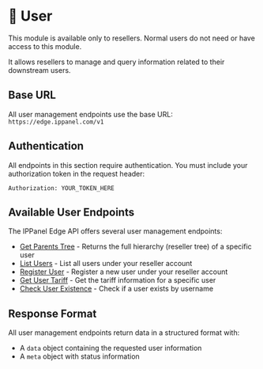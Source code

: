 # 👤 User

This module is available only to resellers. Normal users do not need or have access to this module.

It allows resellers to manage and query information related to their downstream users.

## Base URL

All user management endpoints use the base URL: `https://edge.ippanel.com/v1`

## Authentication

All endpoints in this section require authentication. You must include your authorization token in the request header:

```
Authorization: YOUR_TOKEN_HERE
```

## Available User Endpoints

The IPPanel Edge API offers several user management endpoints:

- [Get Parents Tree](./parents-tree) - Returns the full hierarchy (reseller tree) of a specific user
- [List Users](./list-users) - List all users under your reseller account
- [Register User](./register-user) - Register a new user under your reseller account
- [Get User Tariff](./user-tariff) - Get the tariff information for a specific user
- [Check User Existence](./check-exist) - Check if a user exists by username

## Response Format

All user management endpoints return data in a structured format with:

- A `data` object containing the requested user information
- A `meta` object with status information

